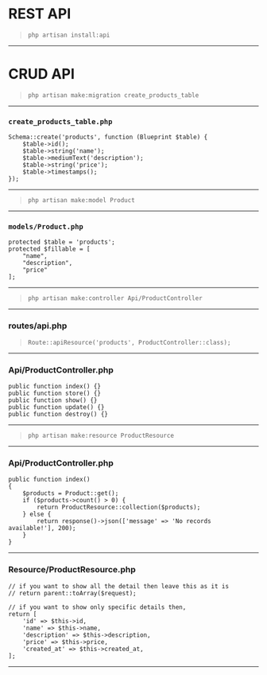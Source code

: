 # REST API 
> `php artisan install:api`
---
# CRUD API
> `php artisan make:migration create_products_table`
---
### `create_products_table.php`
```
Schema::create('products', function (Blueprint $table) {
    $table->id();
    $table->string('name');
    $table->mediumText('description');
    $table->string('price');
    $table->timestamps();
});
```
---
> `php artisan make:model Product`
---
### `models/Product.php`
```
protected $table = 'products';
protected $fillable = [
    "name",
    "description",
    "price"
];
```
---
> `php artisan make:controller Api/ProductController`
---
### routes/api.php
> `Route::apiResource('products', ProductController::class);`
---
### Api/ProductController.php
```
public function index() {}
public function store() {}
public function show() {}
public function update() {}
public function destroy() {}
```
---
> `php artisan make:resource ProductResource`
---
### Api/ProductController.php
```
public function index()
{
    $products = Product::get();
    if ($products->count() > 0) {
        return ProductResource::collection($products);
    } else {
        return response()->json(['message' => 'No records available!'], 200);
    }
}
```
---
### Resource/ProductResource.php
```
// if you want to show all the detail then leave this as it is
// return parent::toArray($request);

// if you want to show only specific details then,
return [
    'id' => $this->id,
    'name' => $this->name,
    'description' => $this->description,
    'price' => $this->price,
    'created_at' => $this->created_at,
];
```
---
